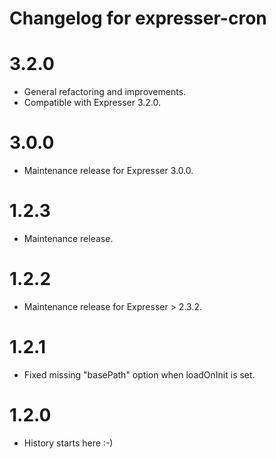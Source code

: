 # Changelog for expresser-cron

3.2.0
=====
* General refactoring and improvements.
* Compatible with Expresser 3.2.0.

3.0.0
=====
* Maintenance release for Expresser 3.0.0.

1.2.3
=====
* Maintenance release.

1.2.2
=====
* Maintenance release for Expresser > 2.3.2.

1.2.1
=====
* Fixed missing "basePath" option when loadOnInit is set.

1.2.0
=====
* History starts here :-)

